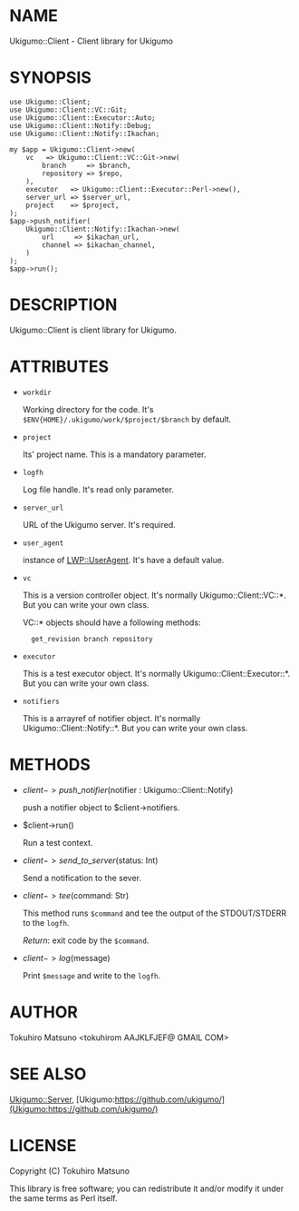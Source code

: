 # NAME

Ukigumo::Client - Client library for Ukigumo

# SYNOPSIS

    use Ukigumo::Client;
    use Ukigumo::Client::VC::Git;
    use Ukigumo::Client::Executor::Auto;
    use Ukigumo::Client::Notify::Debug;
    use Ukigumo::Client::Notify::Ikachan;

    my $app = Ukigumo::Client->new(
        vc   => Ukigumo::Client::VC::Git->new(
            branch     => $branch,
            repository => $repo,
        ),
        executor   => Ukigumo::Client::Executor::Perl->new(),
        server_url => $server_url,
        project    => $project,
    );
    $app->push_notifier(
        Ukigumo::Client::Notify::Ikachan->new(
            url     => $ikachan_url,
            channel => $ikachan_channel,
        )
    );
    $app->run();

# DESCRIPTION

Ukigumo::Client is client library for Ukigumo.

# ATTRIBUTES

- `workdir`

    Working directory for the code. It's `$ENV{HOME}/.ukigumo/work/$project/$branch` by default.

- `project`

    Its' project name. This is a mandatory parameter.

- `logfh`

    Log file handle. It's read only parameter.

- `server_url`

    URL of the Ukigumo server. It's required.

- `user_agent`

    instance of [LWP::UserAgent](https://metacpan.org/pod/LWP::UserAgent). It's have a default value.

- `vc`

    This is a version controller object. It's normally Ukigumo::Client::VC::\*. But you can write your own class.

    VC::\* objects should have a following methods:

        get_revision branch repository

- `executor`

    This is a test executor object. It's normally Ukigumo::Client::Executor::\*. But you can write your own class.

- `notifiers`

    This is a arrayref of notifier object. It's normally Ukigumo::Client::Notify::\*. But you can write your own class.

# METHODS

- $client->push\_notifier($notifier : Ukigumo::Client::Notify)

    push a notifier object to $client->notifiers.

- $client->run()

    Run a test context.

- $client->send\_to\_server($status: Int)

    Send a notification to the sever.

- $client->tee($command: Str)

    This method runs `$command` and tee the output of the STDOUT/STDERR to the `logfh`.

    _Return_: exit code by the `$command`.

- $client->log($message)

    Print `$message` and write to the `logfh`.

# AUTHOR

Tokuhiro Matsuno <tokuhirom AAJKLFJEF@ GMAIL COM>

# SEE ALSO

[Ukigumo::Server](https://metacpan.org/pod/Ukigumo::Server), [Ukigumo:https://github.com/ukigumo/](Ukigumo:https://github.com/ukigumo/)

# LICENSE

Copyright (C) Tokuhiro Matsuno

This library is free software; you can redistribute it and/or modify
it under the same terms as Perl itself.
